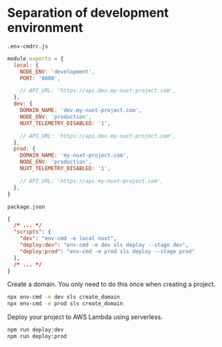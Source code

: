 # Separation of development environment

`.env-cmdrc.js`

```js
module.exports = {
  local: {
    NODE_ENV: 'development',
    PORT: '8080',

    // API_URL: 'https://api.dev.my-nuxt-project.com',
  },
  dev: {
    DOMAIN_NAME: 'dev.my-nuxt-project.com',
    NODE_ENV: 'production',
    NUXT_TELEMETRY_DISABLED: '1',

    // API_URL: 'https://api.dev.my-nuxt-project.com',
  },
  prod: {
    DOMAIN_NAME: 'my-nuxt-project.com',
    NODE_ENV: 'production',
    NUXT_TELEMETRY_DISABLED: '1',

    // API_URL: 'https://api.my-nuxt-project.com',
  },
}
```

`package.json`

```json
{
  /* ... */
  "scripts": {
    "dev": "env-cmd -e local nuxt",
    "deploy:dev": "env-cmd -e dev sls deploy --stage dev",
    "deploy:prod": "env-cmd -e prod sls deploy --stage prod"
  },
  /* ... */
}
```

Create a domain. You only need to do this once when creating a project.

```bash
npx env-cmd -e dev sls create_domain
npx env-cmd -e prod sls create_domain
```

Deploy your project to AWS Lambda using serverless.

```bash
npm run deploy:dev
npm run deploy:prod
```
